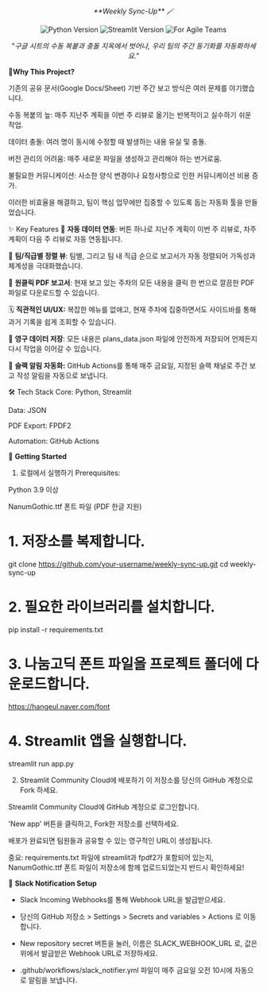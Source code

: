 <p align="center">
 <em> **Weekly Sync-Up** 🪄 </em>
<p align="center">
<img src="https://img.shields.io/badge/Python-3.9%2B-blue?style=for-the-badge&logo=python" alt="Python Version">
<img src="https://img.shields.io/badge/Streamlit-1.30%2B-ff4b4b?style=for-the-badge&logo=streamlit" alt="Streamlit Version">
<img src="https://img.shields.io/badge/Made%20for-Agile%20Teams-764ABC?style=for-the-badge&logo=slack" alt="For Agile Teams">
</p>

<p align="center">
<em>"구글 시트의 수동 복붙과 충돌 지옥에서 벗어나, 우리 팀의 주간 동기화를 자동화하세요."</em>
</p>

</p>

🤔**Why This Project?**

기존의 공유 문서(Google Docs/Sheet) 기반 주간 보고 방식은 여러 문제를 야기했습니다.

수동 복붙의 늪: 매주 지난주 계획을 이번 주 리뷰로 옮기는 반복적이고 실수하기 쉬운 작업.

데이터 충돌: 여러 명이 동시에 수정할 때 발생하는 내용 유실 및 충돌.

버전 관리의 어려움: 매주 새로운 파일을 생성하고 관리해야 하는 번거로움.

불필요한 커뮤니케이션: 사소한 양식 변경이나 요청사항으로 인한 커뮤니케이션 비용 증가.

이러한 비효율을 해결하고, 팀이 핵심 업무에만 집중할 수 있도록 돕는 자동화 툴을 만들었습니다.

✨ Key Features
🔄 **자동 데이터 연동**: 버튼 하나로 지난주 계획이 이번 주 리뷰로, 차주 계획이 다음 주 리뷰로 자동 연동됩니다.

👥 **팀/직급별 정렬 뷰**: 팀별, 그리고 팀 내 직급 순으로 보고서가 자동 정렬되어 가독성과 체계성을 극대화했습니다.

📄 **원클릭 PDF 보고서**: 현재 보고 있는 주차의 모든 내용을 클릭 한 번으로 깔끔한 PDF 파일로 다운로드할 수 있습니다.

🗓️ **직관적인 UI/UX:** 복잡한 메뉴를 없애고, 현재 주차에 집중하면서도 사이드바를 통해 과거 기록을 쉽게 조회할 수 있습니다.

💾 **영구 데이터 저장**: 모든 내용은 plans_data.json 파일에 안전하게 저장되어 언제든지 다시 작업을 이어갈 수 있습니다.

🤖 **슬랙 알림 자동화:** GitHub Actions를 통해 매주 금요일, 지정된 슬랙 채널로 주간 보고 작성 알림을 자동으로 보냅니다.

🛠️ Tech Stack
Core: Python, Streamlit

Data: JSON

PDF Export: FPDF2

Automation: GitHub Actions

🚀 **Getting Started**
1. 로컬에서 실행하기
Prerequisites:

Python 3.9 이상

NanumGothic.ttf 폰트 파일 (PDF 한글 지원)

# 1. 저장소를 복제합니다.
git clone https://github.com/your-username/weekly-sync-up.git
cd weekly-sync-up

# 2. 필요한 라이브러리를 설치합니다.
pip install -r requirements.txt

# 3. 나눔고딕 폰트 파일을 프로젝트 폴더에 다운로드합니다.
 https://hangeul.naver.com/font

# 4. Streamlit 앱을 실행합니다.
streamlit run app.py

2. Streamlit Community Cloud에 배포하기
이 저장소를 당신의 GitHub 계정으로 Fork 하세요.

Streamlit Community Cloud에 GitHub 계정으로 로그인합니다.

'New app' 버튼을 클릭하고, Fork한 저장소를 선택하세요.

배포가 완료되면 팀원들과 공유할 수 있는 영구적인 URL이 생성됩니다.

중요: requirements.txt 파일에 streamlit과 fpdf2가 포함되어 있는지, NanumGothic.ttf 폰트 파일이 저장소에 함께 업로드되었는지 반드시 확인하세요!

🤖 **Slack Notification Setup**
- Slack Incoming Webhooks를 통해 Webhook URL을 발급받으세요.

- 당신의 GitHub 저장소 > Settings > Secrets and variables > Actions 로 이동합니다.

- New repository secret 버튼을 눌러, 이름은 SLACK_WEBHOOK_URL 로, 값은 위에서 발급받은 Webhook URL로 저장하세요.

- .github/workflows/slack_notifier.yml 파일이 매주 금요일 오전 10시에 자동으로 알림을 보냅니다.
